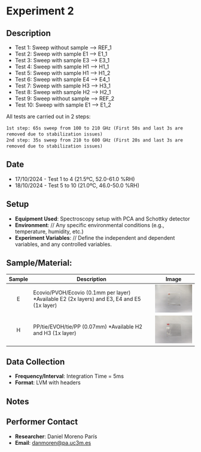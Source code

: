 # Experiment 2 

## Description
  - Test 1: Sweep without sample --> REF_1
  - Test 2: Sweep with sample E1 --> E1_1
  - Test 3: Sweep with sample E3 --> E3_1
  - Test 4: Sweep with sample H1 --> H1_1
  - Test 5: Sweep with sample H1 --> H1_2
  - Test 6: Sweep with sample E4 --> E4_1
  - Test 7: Sweep with sample H3 --> H3_1
  - Test 8: Sweep with sample H2 --> H2_1
  - Test 9: Sweep without sample --> REF_2
  - Test 10: Sweep with sample E1 --> E1_2

  All tests are carried out in 2 steps:

    1st step: 65s sweep from 100 to 210 GHz (First 50s and last 3s are removed due to stabilization issues)
    2nd step: 35s sweep from 210 to 600 GHz (First 20s and last 3s are removed due to stabilization issues)

## Date
- 17/10/2024 - Test 1 to 4 (21.5ºC, 52.0-61.0 %RH)
- 18/10/2024 - Test 5 to 10 (21.0ºC, 46.0-50.0 %RH)

## Setup
- **Equipment Used**: Spectroscopy setup with PCA and Schottky detector
- **Environment**: // Any specific environmental conditions (e.g., temperature, humidity, etc.)
- **Experiment Variables**: // Define the independent and dependent variables, and any controlled variables.

## **Sample/Material**: 


| Sample | Description | Image |
|:------:|-------------|-------|
| E      | Ecovio/PVOH/Ecovio (0.1mm per layer) *Available E2 (2x layers) and E3, E4 and E5 (1x layer) | <img src="../../img/E1.jpg" alt="Sample E" width="200"/> |
| H      | PP/tie/EVOH/tie/PP (0.07mm) *Available H2 and H3 (1x layer) | <img src="../../img/H1.jpg" alt="Sample H" width="200"/> |


## Data Collection
- **Frequency/Interval**: Integration Time = 5ms
- **Format**: LVM with headers

## Notes


## Performer Contact
- **Researcher**: Daniel Moreno París
- **Email**: danmoren@pa.uc3m.es